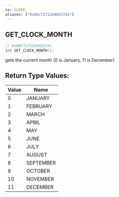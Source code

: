 ```yaml
---
ns: CLOCK
aliases: ["0xbbc72712e80257a1"]
---
```

## GET_CLOCK_MONTH

```c
// 0xBBC72712E80257A1
int GET_CLOCK_MONTH();
```

gets the current month (0 is January, 11 is December)

## Return Type Values:
| Value | Name |
| --- | --- |
| 0 | JANUARY |
| 1 | FEBRUARY |
| 2 | MARCH |
| 3 | APRIL |
| 4 | MAY |
| 5 | JUNE |
| 6 | JULY |
| 7 | AUGUST |
| 8 | SEPTEMBER |
| 9 | OCTOBER |
| 10 | NOVEMBER |
| 11 | DECEMBER |

